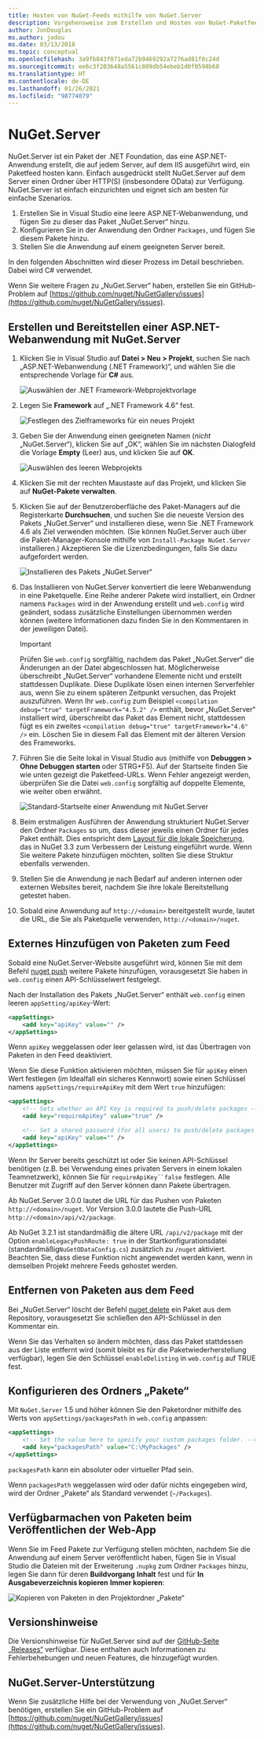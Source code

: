 ```yaml
---
title: Hosten von NuGet-Feeds mithilfe von NuGet.Server
description: Vorgehensweise zum Erstellen und Hosten von NuGet-Paketfeeds auf einem Server mit IIS mithilfe von NuGet.Server sowie zum Verfügbarmachen von Paketen via HTTP und OData.
author: JonDouglas
ms.author: jodou
ms.date: 03/13/2018
ms.topic: conceptual
ms.openlocfilehash: 3a9fb843f071eda72b9469292a7276ad81f8c24d
ms.sourcegitcommit: ee6c3f203648a5561c809db54ebeb1d0f0598b68
ms.translationtype: HT
ms.contentlocale: de-DE
ms.lasthandoff: 01/26/2021
ms.locfileid: "98774079"
---
```

# <a name="nugetserver"></a>NuGet.Server

NuGet.Server ist ein Paket der .NET Foundation, das eine ASP.NET-Anwendung erstellt, die auf jedem Server, auf dem IIS ausgeführt wird, ein Paketfeed hosten kann. Einfach ausgedrückt stellt NuGet.Server auf dem Server einen Ordner über HTTP(S) (insbesondere OData) zur Verfügung. NuGet.Server ist einfach einzurichten und eignet sich am besten für einfache Szenarios.

1. Erstellen Sie in Visual Studio eine leere ASP.NET-Webanwendung, und fügen Sie zu dieser das Paket „NuGet.Server“ hinzu.
1. Konfigurieren Sie in der Anwendung den Ordner `Packages`, und fügen Sie diesem Pakete hinzu.
1. Stellen Sie die Anwendung auf einem geeigneten Server bereit.

In den folgenden Abschnitten wird dieser Prozess im Detail beschrieben. Dabei wird C# verwendet.

Wenn Sie weitere Fragen zu „NuGet.Server“ haben, erstellen Sie ein GitHub-Problem auf [https://github.com/nuget/NuGetGallery/issues](https://github.com/nuget/NuGetGallery/issues).

## <a name="create-and-deploy-an-aspnet-web-application-with-nugetserver"></a>Erstellen und Bereitstellen einer ASP.NET-Webanwendung mit NuGet.Server

1. Klicken Sie in Visual Studio auf **Datei > Neu > Projekt**, suchen Sie nach „ASP.NET-Webanwendung (.NET Framework)“, und wählen Sie die entsprechende Vorlage für **C#** aus.

    ![Auswählen der .NET Framework-Webprojektvorlage](media/Hosting_00-NuGet.Server-ProjectType.png)

1. Legen Sie **Framework** auf „.NET Framework 4.6“ fest.

    ![Festlegen des Zielframeworks für ein neues Projekt](media/Hosting_01-NuGet.Server-Set4.6.png)

1. Geben Sie der Anwendung einen geeigneten Namen (*nicht* „NuGet.Server“), klicken Sie auf „OK“, wählen Sie im nächsten Dialogfeld die Vorlage **Empty** (Leer) aus, und klicken Sie auf **OK**.

    ![Auswählen des leeren Webprojekts](media/Hosting_02-NuGet.Server-Empty.png)

1. Klicken Sie mit der rechten Maustaste auf das Projekt, und klicken Sie auf **NuGet-Pakete verwalten**.

1. Klicken Sie auf der Benutzeroberfläche des Paket-Managers auf die Registerkarte **Durchsuchen**, und suchen Sie die neueste Version des Pakets „NuGet.Server“ und installieren diese, wenn Sie .NET Framework 4.6 als Ziel verwenden möchten. (Sie können NuGet.Server auch über die Paket-Manager-Konsole mithilfe von `Install-Package NuGet.Server` installieren.) Akzeptieren Sie die Lizenzbedingungen, falls Sie dazu aufgefordert werden.

    ![Installieren des Pakets „NuGet.Server“](media/Hosting_03-NuGet.Server-Package.png)

1. Das Installieren von NuGet.Server konvertiert die leere Webanwendung in eine Paketquelle. Eine Reihe anderer Pakete wird installiert, ein Ordner namens `Packages` wird in der Anwendung erstellt und `web.config` wird geändert, sodass zusätzliche Einstellungen übernommen werden können (weitere Informationen dazu finden Sie in den Kommentaren in der jeweiligen Datei).

    > [!Important]
    > Prüfen Sie `web.config` sorgfältig, nachdem das Paket „NuGet.Server“ die Änderungen an der Datei abgeschlossen hat. Möglicherweise überschreibt „NuGet.Server“ vorhandene Elemente nicht und erstellt stattdessen Duplikate. Diese Duplikate lösen einen internen Serverfehler aus, wenn Sie zu einem späteren Zeitpunkt versuchen, das Projekt auszuführen. Wenn Ihr `web.config` zum Beispiel `<compilation debug="true" targetFramework="4.5.2" />` enthält, bevor „NuGet.Server“ installiert wird, überschreibt das Paket das Element nicht, stattdessen fügt es ein zweites `<compilation debug="true" targetFramework="4.6" />` ein. Löschen Sie in diesem Fall das Element mit der älteren Version des Frameworks.

1. Führen Sie die Seite lokal in Visual Studio aus (mithilfe von **Debuggen > Ohne Debuggen starten** oder STRG+F5). Auf der Startseite finden Sie wie unten gezeigt die Paketfeed-URLs. Wenn Fehler angezeigt werden, überprüfen Sie die Datei `web.config` sorgfältig auf doppelte Elemente, wie weiter oben erwähnt.

    ![Standard-Startseite einer Anwendung mit NuGet.Server](media/Hosting_04-NuGet.Server-FeedHomePage.png)

1.  Beim erstmaligen Ausführen der Anwendung strukturiert NuGet.Server den Ordner `Packages` so um, dass dieser jeweils einen Ordner für jedes Paket enthält. Dies entspricht dem [Layout für die lokale Speicherung](https://blog.nuget.org/20151118/nuget-3.3.html#folder-based-repository-commands), das in NuGet 3.3 zum Verbessern der Leistung eingeführt wurde. Wenn Sie weitere Pakete hinzufügen möchten, sollten Sie diese Struktur ebenfalls verwenden.

1. Stellen Sie die Anwendung je nach Bedarf auf anderen internen oder externen Websites bereit, nachdem Sie ihre lokale Bereitstellung getestet haben.

1. Sobald eine Anwendung auf `http://<domain>` bereitgestellt wurde, lautet die URL, die Sie als Paketquelle verwenden, `http://<domain>/nuget`.

## <a name="adding-packages-to-the-feed-externally"></a>Externes Hinzufügen von Paketen zum Feed

Sobald eine NuGet.Server-Website ausgeführt wird, können Sie mit dem Befehl [nuget push](../reference/cli-reference/cli-ref-push.md) weitere Pakete hinzufügen, vorausgesetzt Sie haben in `web.config` einen API-Schlüsselwert festgelegt.

Nach der Installation des Pakets „NuGet.Server“ enthält `web.config` einen leeren `appSetting/apiKey`-Wert:

```xml
<appSettings>
    <add key="apiKey" value="" />
</appSettings>
```

Wenn `apiKey` weggelassen oder leer gelassen wird, ist das Übertragen von Paketen in den Feed deaktiviert.

Wenn Sie diese Funktion aktivieren möchten, müssen Sie für `apiKey` einen Wert festlegen (im Idealfall ein sicheres Kennwort) sowie einen Schlüssel namens `appSettings/requireApiKey` mit dem Wert `true` hinzufügen:

```xml
<appSettings>
    <!-- Sets whether an API Key is required to push/delete packages -->
    <add key="requireApiKey" value="true" />

    <!-- Set a shared password (for all users) to push/delete packages -->
    <add key="apiKey" value="" />
</appSettings>
```

Wenn Ihr Server bereits geschützt ist oder Sie keinen API-Schlüssel benötigen (z.B. bei Verwendung eines privaten Servers in einem lokalen Teamnetzwerk), können Sie für `requireApiKey``false` festlegen. Alle Benutzer mit Zugriff auf den Server können dann Pakete übertragen.

Ab NuGet.Server 3.0.0 lautet die URL für das Pushen von Paketen `http://<domain>/nuget`. Vor Version 3.0.0 lautete die Push-URL `http://<domain>/api/v2/package`.

Ab NuGet 3.2.1 ist standardmäßig die ältere URL `/api/v2/package` mit der Option `enableLegacyPushRoute: true` in der Startkonfigurationsdatei (standardmäßig`NuGetODataConfig.cs`) zusätzlich zu `/nuget` aktiviert. Beachten Sie, dass diese Funktion nicht angewendet werden kann, wenn in demselben Projekt mehrere Feeds gehostet werden.

## <a name="removing-packages-from-the-feed"></a>Entfernen von Paketen aus dem Feed

Bei „NuGet.Server“ löscht der Befehl [nuget delete](../reference/cli-reference/cli-ref-delete.md) ein Paket aus dem Repository, vorausgesetzt Sie schließen den API-Schlüssel in den Kommentar ein.

Wenn Sie das Verhalten so ändern möchten, dass das Paket stattdessen aus der Liste entfernt wird (somit bleibt es für die Paketwiederherstellung verfügbar), legen Sie den Schlüssel `enableDelisting` in `web.config` auf TRUE fest.

## <a name="configuring-the-packages-folder"></a>Konfigurieren des Ordners „Pakete“

Mit `NuGet.Server` 1.5 und höher können Sie den Paketordner mithilfe des Werts von `appSettings/packagesPath` in `web.config` anpassen:

```xml
<appSettings>
    <!-- Set the value here to specify your custom packages folder. -->
    <add key="packagesPath" value="C:\MyPackages" />
</appSettings>
```

`packagesPath` kann ein absoluter oder virtueller Pfad sein.

Wenn `packagesPath` weggelassen wird oder dafür nichts eingegeben wird, wird der Ordner „Pakete“ als Standard verwendet (`~/Packages`).

## <a name="making-packages-available-when-you-publish-the-web-app"></a>Verfügbarmachen von Paketen beim Veröffentlichen der Web-App

Wenn Sie im Feed Pakete zur Verfügung stellen möchten, nachdem Sie die Anwendung auf einem Server veröffentlicht haben, fügen Sie in Visual Studio die Dateien mit der Erweiterung `.nupkg` zum Ordner `Packages` hinzu, legen Sie dann für deren **Buildvorgang** **Inhalt** fest und für **In Ausgabeverzeichnis kopieren** **Immer kopieren**:

![Kopieren von Paketen in den Projektordner „Pakete“](media/Hosting_05-NuGet.Server-Package-Folder.png)

## <a name="release-notes"></a>Versionshinweise

Die Versionshinweise für NuGet.Server sind auf der [GitHub-Seite „Releases“](https://github.com/NuGet/NuGet.Server/releases) verfügbar.
Diese enthalten auch Informationen zu Fehlerbehebungen und neuen Features, die hinzugefügt wurden.

## <a name="nugetserver-support"></a>NuGet.Server-Unterstützung

Wenn Sie zusätzliche Hilfe bei der Verwendung von „NuGet.Server“ benötigen, erstellen Sie ein GitHub-Problem auf [https://github.com/nuget/NuGetGallery/issues](https://github.com/nuget/NuGetGallery/issues).
